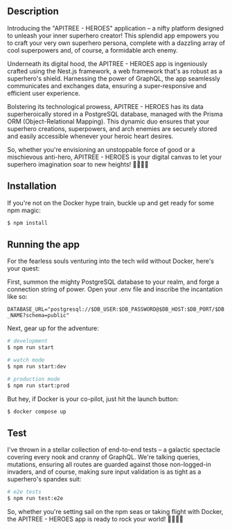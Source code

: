 ## Description

Introducing the "APITREE - HEROES" application – a nifty platform designed to unleash your inner superhero creator! This splendid app empowers you to craft your very own superhero persona, complete with a dazzling array of cool superpowers and, of course, a formidable arch enemy.

Underneath its digital hood, the APITREE - HEROES app is ingeniously crafted using the Nest.js framework, a web framework that's as robust as a superhero's shield. Harnessing the power of GraphQL, the app seamlessly communicates and exchanges data, ensuring a super-responsive and efficient user experience.

Bolstering its technological prowess, APITREE - HEROES has its data superheroically stored in a PostgreSQL database, managed with the Prisma ORM (Object-Relational Mapping). This dynamic duo ensures that your superhero creations, superpowers, and arch enemies are securely stored and easily accessible whenever your heroic heart desires.

So, whether you're envisioning an unstoppable force of good or a mischievous anti-hero, APITREE - HEROES is your digital canvas to let your superhero imagination soar to new heights! 🦸‍♂️💥🚀

## Installation
If you're not on the Docker hype train, buckle up and get ready for some npm magic:
```bash
$ npm install
```

## Running the app
For the fearless souls venturing into the tech wild without Docker, here's your quest:

First, summon the mighty PostgreSQL database to your realm, and forge a connection string of power. Open your .env file and inscribe the incantation like so:

```DATABASE_URL="postgresql://$DB_USER:$DB_PASSWORD@$DB_HOST:$DB_PORT/$DB_NAME?schema=public"```

Next, gear up for the adventure:

```bash
# development
$ npm run start

# watch mode
$ npm run start:dev

# production mode
$ npm run start:prod
```

But hey, if Docker is your co-pilot, just hit the launch button:

```bash
$ docker compose up
```

## Test

I've thrown in a stellar collection of end-to-end tests – a galactic spectacle covering every nook and cranny of GraphQL. We're talking queries, mutations, ensuring all routes are guarded against those non-logged-in invaders, and of course, making sure input validation is as tight as a superhero's spandex suit:

```bash
# e2e tests
$ npm run test:e2e
```

So, whether you're setting sail on the npm seas or taking flight with Docker, the APITREE - HEROES app is ready to rock your world! 🚀🌐🦸‍♀️

